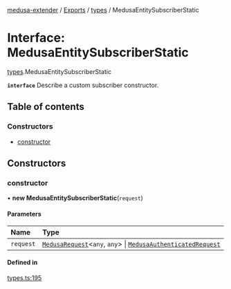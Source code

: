 [medusa-extender](../README.md) / [Exports](../modules.md) / [types](../modules/types.md) / MedusaEntitySubscriberStatic

# Interface: MedusaEntitySubscriberStatic

[types](../modules/types.md).MedusaEntitySubscriberStatic

**`interface`**
Describe a custom subscriber constructor.

## Table of contents

### Constructors

- [constructor](types.MedusaEntitySubscriberStatic.md#constructor)

## Constructors

### constructor

• **new MedusaEntitySubscriberStatic**(`request`)

#### Parameters

| Name | Type |
| :------ | :------ |
| `request` | [`MedusaRequest`](../modules/types.md#medusarequest)<`any`, `any`\> \| [`MedusaAuthenticatedRequest`](../modules/types.md#medusaauthenticatedrequest) |

#### Defined in

[types.ts:195](https://github.com/adrien2p/medusa-extender/blob/7afa3be/src/types.ts#L195)

